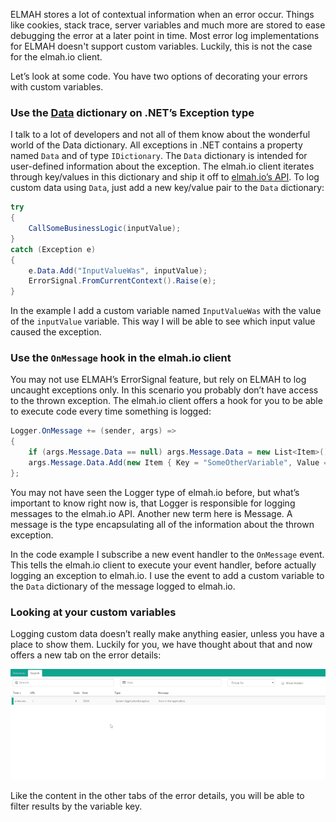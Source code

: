 ELMAH stores a lot of contextual information when an error occur. Things like cookies, stack trace, server variables and much more are stored to ease debugging the error at a later point in time. Most error log implementations for ELMAH doesn't support custom variables. Luckily, this is not the case for the elmah.io client.

Let’s look at some code. You have two options of decorating your errors with custom variables.

### Use the [Data](https://msdn.microsoft.com/en-us/library/system.exception.data%28v=vs.110%29.aspx) dictionary on .NET’s Exception type

I talk to a lot of developers and not all of them know about the wonderful world of the Data dictionary. All exceptions in .NET contains a property named `Data` and of type `IDictionary`. The `Data` dictionary is intended for user-defined information about the exception. The elmah.io client iterates through key/values in this dictionary and ship it off to [elmah.io’s API](https://elmah.io/api). To log custom data using `Data`, just add a new key/value pair to the `Data` dictionary:

```csharp
try
{
    CallSomeBusinessLogic(inputValue);
}
catch (Exception e)
{
    e.Data.Add("InputValueWas", inputValue);
    ErrorSignal.FromCurrentContext().Raise(e);
}
```

In the example I add a custom variable named `InputValueWas` with the value of the `inputValue` variable. This way I will be able to see which input value caused the exception.

### Use the `OnMessage` hook in the elmah.io client

You may not use ELMAH’s ErrorSignal feature, but rely on ELMAH to log uncaught exceptions only. In this scenario you probably don’t have access to the thrown exception. The elmah.io client offers a hook for you to be able to execute code every time something is logged:

```csharp
Logger.OnMessage += (sender, args) =>
{
    if (args.Message.Data == null) args.Message.Data = new List<Item>();
    args.Message.Data.Add(new Item { Key = "SomeOtherVariable", Value = someVariable });
};
```

You may not have seen the Logger type of elmah.io before, but what’s important to know right now is, that Logger is responsible for logging messages to the elmah.io API. Another new term here is Message. A message is the type encapsulating all of the information about the thrown exception.

In the code example I subscribe a new event handler to the `OnMessage` event. This tells the elmah.io client to execute your event handler, before actually logging an exception to elmah.io. I use the event to add a custom variable to the `Data` dictionary of the message logged to elmah.io.

### Looking at your custom variables

Logging custom data doesn’t really make anything easier, unless you have a place to show them. Luckily for you, we have thought about that and now offers a new tab on the error details:

![Custom Variables](images/looking_at_custom_variables.gif)

Like the content in the other tabs of the error details, you will be able to filter results by the variable key.
